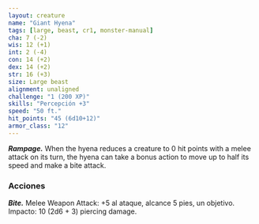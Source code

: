 ```yaml
---
layout: creature
name: "Giant Hyena"
tags: [large, beast, cr1, monster-manual]
cha: 7 (-2)
wis: 12 (+1)
int: 2 (-4)
con: 14 (+2)
dex: 14 (+2)
str: 16 (+3)
size: Large beast
alignment: unaligned
challenge: "1 (200 XP)"
skills: "Percepción +3"
speed: "50 ft."
hit_points: "45 (6d10+12)"
armor_class: "12"
---
```


***Rampage.*** When the hyena reduces a creature to 0 hit points with a melee attack on its turn, the hyena can take a bonus action to move up to half its speed and make a bite attack.

### Acciones

***Bite.*** Melee Weapon Attack: +5 al ataque, alcance 5 pies, un objetivo. Impacto: 10 (2d6 + 3) piercing damage.